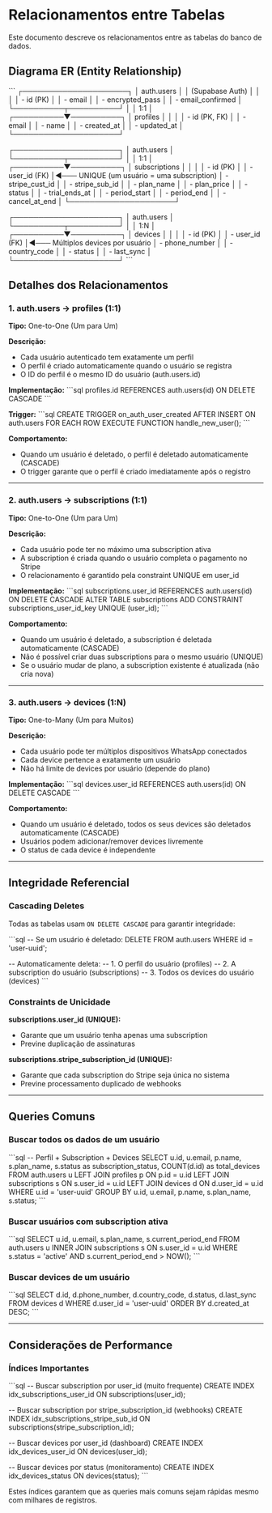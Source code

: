 # Relacionamentos entre Tabelas

Este documento descreve os relacionamentos entre as tabelas do banco de dados.

## Diagrama ER (Entity Relationship)

\`\`\`
┌─────────────────────┐
│   auth.users        │
│  (Supabase Auth)    │
│                     │
│  - id (PK)          │
│  - email            │
│  - encrypted_pass   │
│  - email_confirmed  │
└──────────┬──────────┘
           │
           │ 1:1
           │
┌──────────▼──────────┐
│     profiles        │
│                     │
│  - id (PK, FK)      │
│  - email            │
│  - name             │
│  - created_at       │
│  - updated_at       │
└─────────────────────┘

┌─────────────────────┐
│   auth.users        │
└──────────┬──────────┘
           │
           │ 1:1
           │
┌──────────▼──────────┐
│   subscriptions     │
│                     │
│  - id (PK)          │
│  - user_id (FK)     │◄─── UNIQUE (um usuário = uma subscription)
│  - stripe_cust_id   │
│  - stripe_sub_id    │
│  - plan_name        │
│  - plan_price       │
│  - status           │
│  - trial_ends_at    │
│  - period_start     │
│  - period_end       │
│  - cancel_at_end    │
└─────────────────────┘

┌─────────────────────┐
│   auth.users        │
└──────────┬──────────┘
           │
           │ 1:N
           │
┌──────────▼──────────┐
│      devices        │
│                     │
│  - id (PK)          │
│  - user_id (FK)     │◄─── Múltiplos devices por usuário
│  - phone_number     │
│  - country_code     │
│  - status           │
│  - last_sync        │
└─────────────────────┘
\`\`\`

## Detalhes dos Relacionamentos

### 1. auth.users → profiles (1:1)

**Tipo:** One-to-One (Um para Um)

**Descrição:**
- Cada usuário autenticado tem exatamente um perfil
- O perfil é criado automaticamente quando o usuário se registra
- O ID do perfil é o mesmo ID do usuário (auth.users.id)

**Implementação:**
\`\`\`sql
profiles.id REFERENCES auth.users(id) ON DELETE CASCADE
\`\`\`

**Trigger:**
\`\`\`sql
CREATE TRIGGER on_auth_user_created
  AFTER INSERT ON auth.users
  FOR EACH ROW EXECUTE FUNCTION handle_new_user();
\`\`\`

**Comportamento:**
- Quando um usuário é deletado, o perfil é deletado automaticamente (CASCADE)
- O trigger garante que o perfil é criado imediatamente após o registro

---

### 2. auth.users → subscriptions (1:1)

**Tipo:** One-to-One (Um para Um)

**Descrição:**
- Cada usuário pode ter no máximo uma subscription ativa
- A subscription é criada quando o usuário completa o pagamento no Stripe
- O relacionamento é garantido pela constraint UNIQUE em user_id

**Implementação:**
\`\`\`sql
subscriptions.user_id REFERENCES auth.users(id) ON DELETE CASCADE
ALTER TABLE subscriptions ADD CONSTRAINT subscriptions_user_id_key UNIQUE (user_id);
\`\`\`

**Comportamento:**
- Quando um usuário é deletado, a subscription é deletada automaticamente (CASCADE)
- Não é possível criar duas subscriptions para o mesmo usuário (UNIQUE)
- Se o usuário mudar de plano, a subscription existente é atualizada (não cria nova)

---

### 3. auth.users → devices (1:N)

**Tipo:** One-to-Many (Um para Muitos)

**Descrição:**
- Cada usuário pode ter múltiplos dispositivos WhatsApp conectados
- Cada device pertence a exatamente um usuário
- Não há limite de devices por usuário (depende do plano)

**Implementação:**
\`\`\`sql
devices.user_id REFERENCES auth.users(id) ON DELETE CASCADE
\`\`\`

**Comportamento:**
- Quando um usuário é deletado, todos os seus devices são deletados automaticamente (CASCADE)
- Usuários podem adicionar/remover devices livremente
- O status de cada device é independente

---

## Integridade Referencial

### Cascading Deletes

Todas as tabelas usam `ON DELETE CASCADE` para garantir integridade:

\`\`\`sql
-- Se um usuário é deletado:
DELETE FROM auth.users WHERE id = 'user-uuid';

-- Automaticamente deleta:
-- 1. O perfil do usuário (profiles)
-- 2. A subscription do usuário (subscriptions)
-- 3. Todos os devices do usuário (devices)
\`\`\`

### Constraints de Unicidade

**subscriptions.user_id (UNIQUE):**
- Garante que um usuário tenha apenas uma subscription
- Previne duplicação de assinaturas

**subscriptions.stripe_subscription_id (UNIQUE):**
- Garante que cada subscription do Stripe seja única no sistema
- Previne processamento duplicado de webhooks

---

## Queries Comuns

### Buscar todos os dados de um usuário

\`\`\`sql
-- Perfil + Subscription + Devices
SELECT 
  u.id,
  u.email,
  p.name,
  s.plan_name,
  s.status as subscription_status,
  COUNT(d.id) as total_devices
FROM auth.users u
LEFT JOIN profiles p ON p.id = u.id
LEFT JOIN subscriptions s ON s.user_id = u.id
LEFT JOIN devices d ON d.user_id = u.id
WHERE u.id = 'user-uuid'
GROUP BY u.id, u.email, p.name, s.plan_name, s.status;
\`\`\`

### Buscar usuários com subscription ativa

\`\`\`sql
SELECT 
  u.id,
  u.email,
  s.plan_name,
  s.current_period_end
FROM auth.users u
INNER JOIN subscriptions s ON s.user_id = u.id
WHERE s.status = 'active'
AND s.current_period_end > NOW();
\`\`\`

### Buscar devices de um usuário

\`\`\`sql
SELECT 
  d.id,
  d.phone_number,
  d.country_code,
  d.status,
  d.last_sync
FROM devices d
WHERE d.user_id = 'user-uuid'
ORDER BY d.created_at DESC;
\`\`\`

---

## Considerações de Performance

### Índices Importantes

\`\`\`sql
-- Buscar subscription por user_id (muito frequente)
CREATE INDEX idx_subscriptions_user_id ON subscriptions(user_id);

-- Buscar subscription por stripe_subscription_id (webhooks)
CREATE INDEX idx_subscriptions_stripe_sub_id ON subscriptions(stripe_subscription_id);

-- Buscar devices por user_id (dashboard)
CREATE INDEX idx_devices_user_id ON devices(user_id);

-- Buscar devices por status (monitoramento)
CREATE INDEX idx_devices_status ON devices(status);
\`\`\`

Estes índices garantem que as queries mais comuns sejam rápidas mesmo com milhares de registros.
